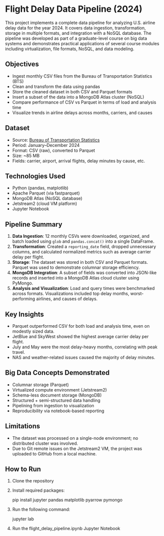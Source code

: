 # Flight Delay Data Pipeline (2024)

This project implements a complete data pipeline for analyzing U.S. airline delay data for the year 2024. It covers data ingestion, transformation, storage in multiple formats, and integration with a NoSQL database. The pipeline was developed as part of a graduate-level course on big data systems and demonstrates practical applications of several course modules including virtualization, file formats, NoSQL, and data modeling.

## Objectives

- Ingest monthly CSV files from the Bureau of Transportation Statistics (BTS)
- Clean and transform the data using pandas
- Store the cleaned dataset in both CSV and Parquet formats
- Insert a subset of the data into a MongoDB Atlas cluster (NoSQL)
- Compare performance of CSV vs Parquet in terms of load and analysis time
- Visualize trends in airline delays across months, carriers, and causes

## Dataset

- Source: [Bureau of Transportation Statistics](https://transtats.bts.gov/)
- Period: January–December 2024
- Format: CSV (raw), converted to Parquet
- Size: ~85 MB
- Fields: carrier, airport, arrival flights, delay minutes by cause, etc.

## Technologies Used

- Python (pandas, matplotlib)
- Apache Parquet (via fastparquet)
- MongoDB Atlas (NoSQL database)
- Jetstream2 (cloud VM platform)
- Jupyter Notebook


## Pipeline Summary

1. **Data Ingestion**: 12 monthly CSVs were downloaded, organized, and batch loaded using `glob` and `pandas.concat()` into a single DataFrame.
2. **Transformation**: Created a `reporting_date` field, dropped unnecessary columns, and calculated normalized metrics such as average carrier delay per flight.
3. **Storage**: The dataset was stored in both CSV and Parquet formats. Parquet was used to demonstrate columnar storage efficiency.
4. **MongoDB Integration**: A subset of fields was converted into JSON-like records and inserted into a MongoDB Atlas cloud cluster using PyMongo.
5. **Analysis and Visualization**: Load and query times were benchmarked across formats. Visualizations included top delay months, worst-performing airlines, and causes of delays.

## Key Insights

- Parquet outperformed CSV for both load and analysis time, even on modestly sized data.
- JetBlue and SkyWest showed the highest average carrier delay per flight.
- July and May were the most delay-heavy months, correlating with peak travel.
- NAS and weather-related issues caused the majority of delay minutes.

## Big Data Concepts Demonstrated

- Columnar storage (Parquet)
- Virtualized compute environment (Jetstream2)
- Schema-less document storage (MongoDB)
- Structured + semi-structured data handling
- Pipelining from ingestion to visualization
- Reproducibility via notebook-based reporting

## Limitations

- The dataset was processed on a single-node environment; no distributed cluster was involved.
- Due to Git remote issues on the Jetstream2 VM, the project was uploaded to GitHub from a local machine.

## How to Run

1. Clone the repository
2. Install required packages:
   
   pip install jupyter pandas matplotlib pyarrow pymongo

3. Run the following command:

   jupyter lab
4. Run the flight_delay_pipeline.ipynb Jupyter Notebook